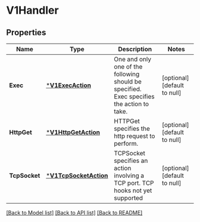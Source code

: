 # V1Handler

## Properties
Name | Type | Description | Notes
------------ | ------------- | ------------- | -------------
**Exec** | [***V1ExecAction**](v1.ExecAction.md) | One and only one of the following should be specified. Exec specifies the action to take. | [optional] [default to null]
**HttpGet** | [***V1HttpGetAction**](v1.HTTPGetAction.md) | HTTPGet specifies the http request to perform. | [optional] [default to null]
**TcpSocket** | [***V1TcpSocketAction**](v1.TCPSocketAction.md) | TCPSocket specifies an action involving a TCP port. TCP hooks not yet supported | [optional] [default to null]

[[Back to Model list]](../README.md#documentation-for-models) [[Back to API list]](../README.md#documentation-for-api-endpoints) [[Back to README]](../README.md)


